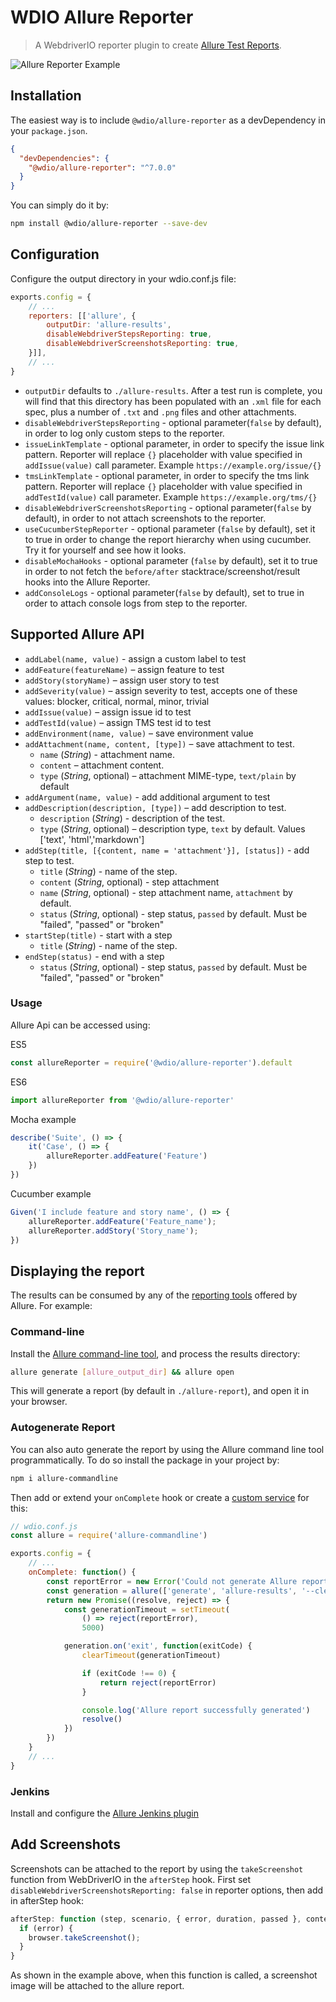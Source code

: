 WDIO Allure Reporter
====================

> A WebdriverIO reporter plugin to create [Allure Test Reports](https://docs.qameta.io/allure/).

![Allure Reporter Example](/img/allure.png)

## Installation

The easiest way is to include `@wdio/allure-reporter` as a devDependency in your `package.json`.

```json
{
  "devDependencies": {
    "@wdio/allure-reporter": "^7.0.0"
  }
}
```

You can simply do it by:

```sh
npm install @wdio/allure-reporter --save-dev
```

## Configuration

Configure the output directory in your wdio.conf.js file:

```js
exports.config = {
    // ...
    reporters: [['allure', {
        outputDir: 'allure-results',
        disableWebdriverStepsReporting: true,
        disableWebdriverScreenshotsReporting: true,
    }]],
    // ...
}
```
- `outputDir` defaults to `./allure-results`. After a test run is complete, you will find that this directory has been populated with an `.xml` file for each spec, plus a number of `.txt` and `.png` files and other attachments.
- `disableWebdriverStepsReporting` - optional parameter(`false` by default), in order to log only custom steps to the reporter.
- `issueLinkTemplate` - optional parameter, in order to specify the issue link pattern. Reporter will replace `{}` placeholder with value specified in `addIssue(value)` call parameter. Example `https://example.org/issue/{}`
- `tmsLinkTemplate` - optional parameter, in order to specify the tms link pattern. Reporter will replace `{}` placeholder with value specified in `addTestId(value)` call parameter. Example `https://example.org/tms/{}`
- `disableWebdriverScreenshotsReporting` - optional parameter(`false` by default), in order to not attach screenshots to the reporter.
- `useCucumberStepReporter` - optional parameter (`false` by default), set it to true in order to change the report hierarchy when using cucumber. Try it for yourself and see how it looks.
- `disableMochaHooks` - optional parameter (`false` by default), set it to true in order to not fetch the `before/after` stacktrace/screenshot/result hooks into the Allure Reporter.
- `addConsoleLogs` - optional parameter(`false` by default), set to true in order to attach console logs from step to the reporter.

## Supported Allure API
* `addLabel(name, value)` - assign a custom label to test
* `addFeature(featureName)` – assign feature to test
* `addStory(storyName)` – assign user story to test
* `addSeverity(value)` – assign severity to test, accepts one of these values: blocker, critical, normal, minor, trivial
* `addIssue(value)` – assign issue id to test
* `addTestId(value)` – assign TMS test id to test
* `addEnvironment(name, value)` – save environment value
* `addAttachment(name, content, [type])` – save attachment to test.
    * `name` (*String*) - attachment name.
    * `content` – attachment content.
    * `type` (*String*, optional) – attachment MIME-type, `text/plain` by default
* `addArgument(name, value)` - add additional argument to test
* `addDescription(description, [type])` – add description to test.
    * `description` (*String*) - description of the test.
    * `type` (*String*, optional) – description type, `text` by default. Values ['text', 'html','markdown']
* `addStep(title, [{content, name = 'attachment'}], [status])` - add step to test.
    * `title` (*String*) - name of the step.
    * `content` (*String*, optional) - step attachment
    * `name` (*String*, optional) - step attachment name, `attachment` by default.
    * `status` (*String*, optional) - step status, `passed` by default. Must be "failed", "passed" or "broken"
* `startStep(title)` - start with a step
    * `title` (*String*) - name of the step.
* `endStep(status)` - end with a step
    * `status` (*String*, optional) - step status, `passed` by default. Must be "failed", "passed" or "broken"

### Usage
Allure Api can be accessed using:

ES5

```js
const allureReporter = require('@wdio/allure-reporter').default
```

ES6

```js
import allureReporter from '@wdio/allure-reporter'
```

Mocha example

```js
describe('Suite', () => {
    it('Case', () => {
        allureReporter.addFeature('Feature')
    })
})
```

Cucumber example

```js
Given('I include feature and story name', () => {
    allureReporter.addFeature('Feature_name');
    allureReporter.addStory('Story_name');
})
```

## Displaying the report

The results can be consumed by any of the [reporting tools](https://docs.qameta.io/allure#_reporting) offered by Allure. For example:

### Command-line

Install the [Allure command-line tool](https://www.npmjs.com/package/allure-commandline), and process the results directory:

```sh
allure generate [allure_output_dir] && allure open
```

This will generate a report (by default in `./allure-report`), and open it in your browser.

### Autogenerate Report

You can also auto generate the report by using the Allure command line tool programmatically. To do so install the package in your project by:

```sh
npm i allure-commandline
```

Then add or extend your `onComplete` hook or create a [custom service](/docs/customservices) for this:

```js
// wdio.conf.js
const allure = require('allure-commandline')

exports.config = {
    // ...
    onComplete: function() {
        const reportError = new Error('Could not generate Allure report')
        const generation = allure(['generate', 'allure-results', '--clean'])
        return new Promise((resolve, reject) => {
            const generationTimeout = setTimeout(
                () => reject(reportError),
                5000)

            generation.on('exit', function(exitCode) {
                clearTimeout(generationTimeout)

                if (exitCode !== 0) {
                    return reject(reportError)
                }

                console.log('Allure report successfully generated')
                resolve()
            })
        })
    }
    // ...
}
```

### Jenkins

Install and configure the [Allure Jenkins plugin](https://docs.qameta.io/allure#_jenkins)

## Add Screenshots

Screenshots can be attached to the report by using the `takeScreenshot` function from WebDriverIO in the `afterStep` hook.
First set `disableWebdriverScreenshotsReporting: false` in reporter options, then add in afterStep hook:

```js title="wdio.conf.js"
afterStep: function (step, scenario, { error, duration, passed }, context) {
  if (error) {
    browser.takeScreenshot();
  }
}
```

As shown in the example above, when this function is called, a screenshot image will be attached to the allure report.
